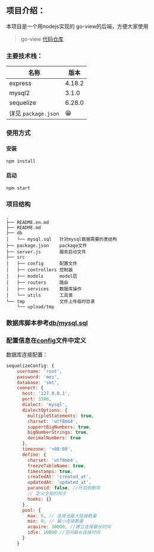 <!-- [TOC] -->

## 项目介绍：
本项目是一个用nodejs实现的 go-view的后端，方便大家使用<br />
>go-view [代码仓库](https://gitee.com/dromara/go-view)

### 主要技术栈：
| 名称                | 版本    |
| ------------------- | ------ |
| express             | 4.18.2 |
| mysql2              | 3.1.0  |
| sequelize           | 6.28.0 |
| 详见 `package.json`  | 😁     |

### 使用方式
#### 安装
```shell
npm install
```
#### 启动
```shell
npm start
```

### 项目结构
```
.
├── README.en.md
├── README.md
├── db
│   └── mysql.sql   针对mysql数据需要的表结构
├── package.json    package文件
├── server.js       服务启动文件
├── src
│   ├── config      配置文件
│   ├── controllers 控制器
│   ├── models      model层
│   ├── routers     路由
│   ├── services    数据库操作
│   └── utils       工具类
└── tmp             文件上传临时目录
    └── upload/tmp
```
### 数据库脚本参考[db/mysql.sql](db/mysql.sql)

### 配置信息在[config](src/config/index.js)文件中定义
数据库连接配置：
```javascript
sequelizeConfig: {
    username: 'root',
    password: 'mes',
    database: 'smt',
    connect: {
      host: '127.0.0.1',
      port: 3306,
      dialect: 'mysql',
      dialectOptions: {
        multipleStatements: true,
        charset: 'utf8mb4',
        supportBigNumbers: true,
        bigNumberStrings: true,
        decimalNumbers: true
      },
      timezone: '+08:00',
      define: {
        charset: 'utf8mb4',
        freezeTableName: true,
        timestamps: true,
        createdAt: 'created_at',
        updatedAt: 'updated_at',
        paranoid: false, //开启假删除
        // 定义全局的钩子
        hooks: {}
      },
      pool: {
        max: 5, // 连接池最大链接数量
        min: 0, // 最小连接数量
        acquire: 30000, //建立连接最长时间
        idle: 10000 //空闲最长连接时间
      }
    }
```